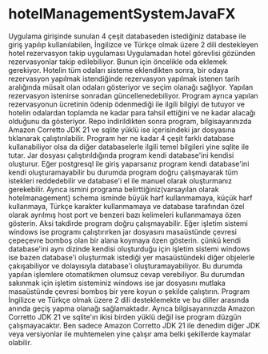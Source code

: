# hotelManagementSystemJavaFX
Uygulama girişinde sunulan 4 çeşit databaseden istediğiniz database ile giriş yapılıp kullanılabilen,
İngilizce ve Türkçe olmak üzere 2 dili destekleyen
hotel rezervasyon takip uygulaması
Uygulamadan hotel görevlisi gözünden rezervasyonlar takip edilebiliyor. 
Bunun için öncelikle oda eklemek gerekiyor. Hotelin tüm odaları sisteme eklendikten sonra, bir odaya rezervasyon yapılmak istendiğinde rezervasyon yapılmak istenen tarih aralığında müsait olan odaları gösteriyor ve seçim olanağı sağlıyor. Yapılan rezervasyon istenirse sonradan güncellenedebiliyor.
Program ayrıca yapılan rezervasyonun
ücretinin ödenip ödenmediği ile ilgili bilgiyi de tutuyor ve hotelin odalardan toplamda ne kadar para tahsil ettiğini ve ne kadar alacağı olduğunu da gösteriyor.
Repo indirildikten sonra program, bilgisayarınızda Amazon Corretto JDK 21 ve sqlite yüklü ise içerisindeki jar dosyasına tıklanarak çalıştırılabilir. 
Program her ne kadar 4 çeşit farklı database kullanabiliyor olsa da diğer databaselerle ilgili temel bilgileri yine sqlite ile tutar.
Jar dosyası çalıştırıldığında program kendi database'ini kendisi oluşturur. 
Eğer postgresql ile giriş yaparsanız program kendi database'ini kendi oluşturamayabilir bu durumda program doğru çalışmayarak tüm istekleri reddedebilir ve database'i el ile manuel olarak oluşturmanız gerekebilir.
Ayrıca ismini programa belirttiğiniz(varsayılan olarak hotelmanagement) schema isminde büyük harf kullanmamaya, küçük harf kullanmaya, Türkçe karakter kullanmamaya ve database tarafından özel olarak ayrılmış host port ve benzeri bazı kelimeleri kullanmamaya özen gösterin. Aksi takdirde program doğru çalışmayabilir.
Eğer işletim sistemi windows ise programı çalıştırırken jar dosyasını masaüstünde çevresi çepeçevre bomboş olan bir alana koymaya özen gösterin. 
çünkü kendi database'ini aynı dizinde kendisi oluşturduğu için işletim sistemi windows ise bazen database'i oluşturmak istediği yer masaüstündeki 
diğer objelerle çakışabiliyor ve dolayısıyla database'i oluşturamayabiliyor.
Bu durumda yapılan işlemlere otomatikmen olumsuz cevap verebiliyor. 
Bu durumdan sakınmak için işletim sisteminiz windows ise jar dosyasını mutlaka masaüstünde çevresi bomboş bir yere koyun o şekilde çalıştırın.
Program İngilizce ve Türkçe olmak üzere 2 dili desteklemekte ve bu diller arasında anında geçiş yapma olanağı sağlamaktadır.
Ayrıca bilgisayarınızda Amazon Corretto JDK 21 ve sqlite'ın ikisi birden yüklü değil ise program düzgün çalışmayacaktır. Ben sadece Amazon Corretto JDK 21 ile denedim diğer JDK veya versiyonlar ile muhtemelen yine çalışır ama belki şekillerde kaymalar olabilir.


